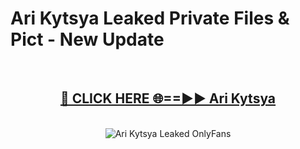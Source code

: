 # Ari Kytsya Leaked Private Files & Pict - New Update
<br>
<div align="center">
<h2><a href="https://mediafilles.blogspot.com/?title=Ari_Kytsya" rel="nofollow">🔴 CLICK HERE 🌐==►► Ari Kytsya</a></h2>
<br>
<a href="https://mediafilles.blogspot.com/?title=Ari_Kytsya" rel="nofollow" data-target="animated-image.originalLink"><img src="https://i.ibb.co.com/WyWwxjT/player-gif2.gif" alt="Ari Kytsya Leaked OnlyFans" style="max-width: 100%; display: inline-block;" data-target="animated-image.originalImage"></a>
</div>
<br>